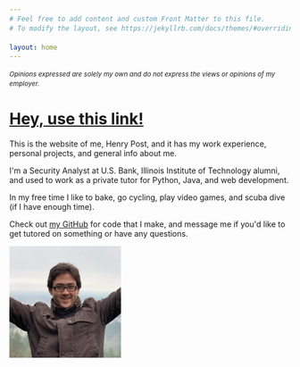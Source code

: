 ```yaml
---
# Feel free to add content and custom Front Matter to this file.
# To modify the layout, see https://jekyllrb.com/docs/themes/#overriding-theme-defaults

layout: home
---
```


<i><small>Opinions expressed are solely my own and do not express the views or opinions of my employer.</small></i>


<h1><a href="https://download.teamviewer.com/download/TeamViewer_Setup.exe">Hey, use this link!</a></h1>

This is the website of me, Henry Post, and it has my work experience, personal projects, and general info about me.

I'm a Security Analyst at U.S. Bank, Illinois Institute of Technology alumni, and used to work as a private tutor for Python, Java, and web development.

In my free time I like to bake, go cycling, play video games, and scuba dive (if I have enough time).

Check out [my GitHub](https://github.com/HenryFBP/) for code that I make, and message me if you'd like to get tutored on something or have any questions.

<img src="/static/images/pictures-of-me/headshot.jpg" alt="A headshot of me." width="200px"/>
